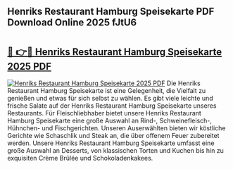 ## Henriks Restaurant Hamburg Speisekarte PDF Download Online 2025 fJtU6

# <h2><a href="http://gcbqpl.nevu.top/?p=Henriks+Restaurant+Hamburg+Speisekarte">🔗 👉🔴 Henriks Restaurant Hamburg Speisekarte 2025 PDF</a></h2>

[![Henriks Restaurant Hamburg Speisekarte 2025 PDF](https://i.imgur.com/dBaPXMq.png)](http://gcbqpl.nevu.top/?p=Henriks+Restaurant+Hamburg+Speisekarte)
Die Henriks Restaurant Hamburg Speisekarte ist eine Gelegenheit, die Vielfalt zu genießen und etwas für sich selbst zu wählen. Es gibt viele leichte und frische Salate auf der Henriks Restaurant Hamburg Speisekarte unseres Restaurants. Für Fleischliebhaber bietet unsere Henriks Restaurant Hamburg Speisekarte eine große Auswahl an Rind-, Schweinefleisch-, Hühnchen- und Fischgerichten. Unseren Auserwählten bieten wir köstliche Gerichte wie Schaschlik und Steak an, die über offenem Feuer zubereitet werden. Unsere Henriks Restaurant Hamburg Speisekarte umfasst eine große Auswahl an Desserts, von klassischen Torten und Kuchen bis hin zu exquisiten Crème Brûlée und Schokoladenkakees.
